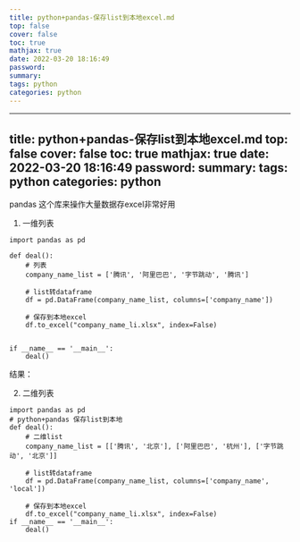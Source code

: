 ```yaml
---
title: python+pandas-保存list到本地excel.md
top: false
cover: false
toc: true
mathjax: true
date: 2022-03-20 18:16:49
password:
summary:
tags: python
categories: python
---
```

---
title: python+pandas-保存list到本地excel.md
top: false
cover: false
toc: true
mathjax: true
date: 2022-03-20 18:16:49
password:
summary:
tags: python
categories: python
---
pandas 这个库来操作大量数据存excel非常好用

1. 一维列表
~~~
import pandas as pd

def deal():
	# 列表
    company_name_list = ['腾讯', '阿里巴巴', '字节跳动', '腾讯']
    
    # list转dataframe
    df = pd.DataFrame(company_name_list, columns=['company_name'])
    
    # 保存到本地excel
    df.to_excel("company_name_li.xlsx", index=False)


if __name__ == '__main__':
    deal()
~~~
结果：

2. 二维列表
~~~
import pandas as pd
# python+pandas 保存list到本地
def deal():
    # 二维list
    company_name_list = [['腾讯', '北京'], ['阿里巴巴', '杭州'], ['字节跳动', '北京']]

	# list转dataframe
    df = pd.DataFrame(company_name_list, columns=['company_name', 'local'])

	# 保存到本地excel
    df.to_excel("company_name_li.xlsx", index=False)
if __name__ == '__main__':
    deal()
~~~
